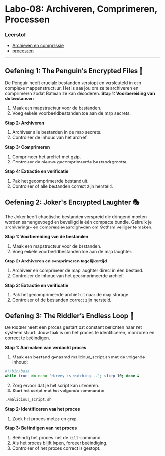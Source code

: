 # Labo-08: Archiveren, Comprimeren, Processen

### Leerstof
- [Archieven en compressie](/Linux/archieven-en-compressie.md)
- [processen](/Linux/processen.md)

--- 

## Oefening 1: The Penguin's Encrypted Files 🐧
De Penguin heeft cruciale bestanden verstopt en versleuteld in een complexe mappenstructuur. Het is aan jou om ze te archiveren en comprimeren zodat Batman ze kan decoderen.
**Stap 1: Voorbereiding van de bestanden**
1. Maak een mapstructuur voor de bestanden.
2. Voeg enkele voorbeeldbestanden toe aan de map secrets.

**Stap 2: Archiveren**
1. Archiveer alle bestanden in de map secrets.
2. Controleer de inhoud van het archief.

**Stap 3: Comprimeren**
1. Comprimeer het archief met gzip.
2. Controleer de nieuwe gecomprimeerde bestandsgrootte.

**Stap 4: Extractie en verificatie**
1. Pak het gecomprimeerde bestand uit.
2. Controleer of alle bestanden correct zijn hersteld.

## Oefening 2: Joker's Encrypted Laughter 🎭
The Joker heeft chaotische bestanden verspreid die dringend moeten worden samengevoegd en beveiligd in één compacte bundle. Gebruik je archiverings- en compressievaardigheden om Gotham veiliger te maken.

**Stap 1: Voorbereiding van de bestanden**
1. Maak een mapstructuur voor de bestanden.
2. Voeg enkele voorbeeldbestanden toe aan de map laughter.

**Stap 2: Archiveren en comprimeren tegelijkertijd**
1. Archiveer en comprimeer de map laughter direct in één bestand.
2. Controleer de inhoud van het gecomprimeerde archief.

**Stap 3: Extractie en verificatie**
1. Pak het gecomprimeerde archief uit naar de map storage.
2. Controleer of de bestanden correct zijn hersteld.

## Oefening 3: The Riddler’s Endless Loop 🧩
De Riddler heeft een proces gestart dat constant berichten naar het systeem stuurt. Jouw taak is om het proces te identificeren, monitoren en correct te beëindigen.

**Stap 1: Aanmaken van verdacht proces**
1. Maak een bestand genaamd malicious_script.sh met de volgende inhoud:
```bash
#!/bin/bash
while true; do echo "Harvey is watching..."; sleep 10; done &
```
2. Zorg ervoor dat je het script kan uitvoeren.
3. Start het script met het volgende commando: 
```bash
./malicious_script.sh
```

**Stap 2: Identificeren van het proces**
1. Zoek het proces met `ps` en `grep`.

**Stap 3: Beëindigen van het proces**
1. Beëindig het proces met de `kill`-command.
2. Als het proces blijft lopen, forceer beëindiging.
3. Controleer of het proces correct is gestopt.